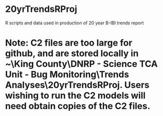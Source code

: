 # 20yrTrendsRProj
R scripts and data used in production of 20 year B-IBI trends report
# Note: C2 files are too large for github, and are stored locally in ~\King County\DNRP - Science TCA Unit - Bug Monitoring\Trends Analyses\20yrTrendsRProj. Users wishing to run the C2 models will need obtain copies of the C2 files.
